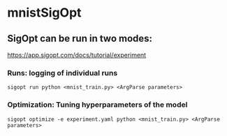 # mnistSigOpt
## SigOpt can be run in two modes:​

https://app.sigopt.com/docs/tutorial/experiment ​

### Runs: logging of individual runs​
    sigopt run python <mnist_train.py> <ArgParse parameters>
### Optimization: Tuning hyperparameters of the model​
    sigopt optimize -e experiment.yaml python <mnist_train.py> <ArgParse parameters>​
